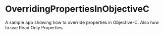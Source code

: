 OverridingPropertiesInObjectiveC
================================

A sample app showing how to override properties in Objective-C. Also how to use Read Only Properties.
